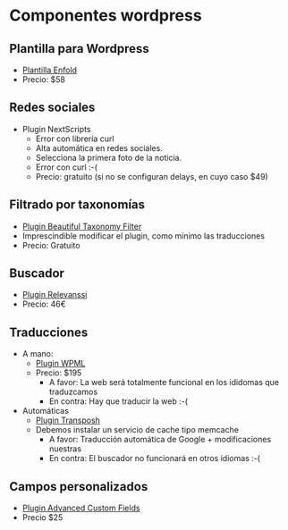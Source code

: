 # Componentes wordpress

## Plantilla para Wordpress
- [Plantilla Enfold](http://www.kriesi.at/themedemo/?theme=enfold)
- Precio: $58

## Redes sociales
- Plugin NextScripts 
    - Error con librería curl
    - Alta automática en redes sociales. 
    - Selecciona la primera foto de la noticia. 
    - Error con curl :-(
    - Precio: gratuito (si no se configuran delays, en cuyo caso $49)

## Filtrado por taxonomías
- [Plugin Beautiful Taxonomy Filter](https://wordpress.org/plugins/beautiful-taxonomy-filters/)
- Imprescindible modificar el plugin, como mínimo las traducciones
- Precio: Gratuito

## Buscador
- [Plugin Relevanssi](http://sites.fastspring.com/painavasana/product/relevanssipremium&source=rc_front) 
- Precio: 46€

## Traducciones
- A mano:
     - [Plugin WPML](https://wpml.org)
     - Precio: $195
         - A favor: La web será totalmente funcional en los ididomas que traduzcamos
         - En contra: Hay que traducir la web :-(
- Automáticas
     - [Plugin Transposh](http://transposh.org/es/)
     - Debemos instalar un servicio de cache tipo memcache
         - A favor: Traducción automática de Google + modificaciones nuestras
         - En contra: El buscador no funcionará en otros idiomas :-(

## Campos personalizados
- [Plugin Advanced Custom Fields](http://www.advancedcustomfields.com/)
- Precio $25


